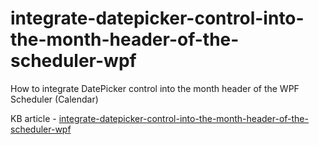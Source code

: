 # integrate-datepicker-control-into-the-month-header-of-the-scheduler-wpf
How to integrate DatePicker control into the month header of the WPF Scheduler (Calendar)

KB article - [integrate-datepicker-control-into-the-month-header-of-the-scheduler-wpf](https://www.syncfusion.com/kb/12678/how-to-integrate-datepicker-control-into-the-month-header-of-the-wpf-scheduler-calendar)
